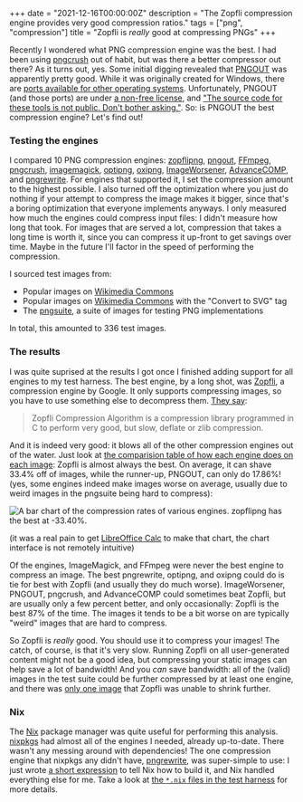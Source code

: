+++
date = "2021-12-16T00:00:00Z"
description = "The Zopfli compression engine provides very good compression ratios."
tags = ["png", "compression"]
title = "Zopfli is *really* good at compressing PNGs"
+++

Recently I wondered what PNG compression engine was the best.
I had been using [pngcrush](https://pmt.sourceforge.io/pngcrush/) out of habit, but was there a better compressor out there?
As it turns out, yes.
Some initial digging revealed that [PNGOUT](http://advsys.net/ken/util/pngout.htm) was apparently pretty good.
While it was originally created for Windows, there are [ports available for other operating systems](https://www.jonof.id.au/kenutils.html).
Unfortunately, PNGOUT (and those ports) are under [a non-free license](http://advsys.net/ken/utils.htm#pngoutkziplicense), and ["The source code for these tools is not public. Don't bother asking."](https://www.jonof.id.au/kenutils.html).
So: is PNGOUT the best compression engine? Let's find out!

### Testing the engines
I compared 10 PNG compression engines:
[zopflipng](https://github.com/google/zopfli),
[pngout](http://advsys.net/ken/utils.htm),
[FFmpeg](https://ffmpeg.org/),
[pngcrush](https://pmt.sourceforge.io/pngcrush/),
[imagemagick](https://imagemagick.org/index.php),
[optipng](http://optipng.sourceforge.net/),
[oxipng](https://github.com/shssoichiro/oxipng),
[ImageWorsener](https://entropymine.com/imageworsener/),
[AdvanceCOMP](https://www.advancemame.it/comp-readme), and
[pngrewrite](https://entropymine.com/jason/pngrewrite/).
For engines that supported it, I set the compression amount to the highest possible.
I also turned off the optimization where you just do nothing if your attempt to compress the image makes it bigger, since that's a boring optimization that everyone implements anyways.
I only measured how much the engines could compress input files: I didn't measure how long that took.
For images that are served a lot, compression that takes a long time is worth it, since you can compress it up-front to get savings over time.
Maybe in the future I'll factor in the speed of performing the compression.

I sourced test images from:
- Popular images on [Wikimedia Commons](https://commons.wikimedia.org/wiki/Main_Page)
- Popular images on [Wikimedia Commons](https://commons.wikimedia.org/wiki/Main_Page) with the "Convert to SVG" tag
- The [pngsuite](http://www.schaik.com/pngsuite/), a suite of images for testing PNG implementations

In total, this amounted to 336 test images.

### The results
I was quite suprised at the results I got once I finished adding support for all engines to my test harness.
The best engine, by a long shot, was [Zopfli](https://github.com/google/zopfli), a compression engine by Google.
It only supports compressing images, so you have to use something else to decompress them.
[They say](https://github.com/google/zopfli/blob/831773bc28e318b91a3255fa12c9fcde1606058b/README#L1-L2):

> Zopfli Compression Algorithm is a compression library programmed in C to perform
> very good, but slow, deflate or zlib compression.

And it is indeed very good: it blows all of the other compression engines out of the water.
Just look at [the comparision table of how each engine does on each image](/pngcomp/): Zopfli is almost always the best.
On average, it can shave 33.4% off of images, while the runner-up, PNGOUT, can only do 17.86%! (yes, some engines indeed make images worse on average, usually due to weird images in the pngsuite being hard to compress):

![A bar chart of the compression rates of various engines. zopflipng has the best at -33.40%.](/png-engine-rates.svg)

(it was a real pain to get [LibreOffice Calc](https://www.libreoffice.org/discover/calc/) to make that chart, the chart interface is not remotely intuitive)

Of the engines, ImageMagick, and FFmpeg were never the best engine to compress an image.
The best pngrewrite, optipng, and oxipng could do is tie for best with Zopfli (and usually they do much worse).
ImageWorsener, PNGOUT, pngcrush, and AdvanceCOMP could sometimes beat Zopfli, but are usually only a few percent better, and only occasionally: Zopfli is the best 87% of the time. The images it tends to be a bit worse on are typically "weird" images that are hard to compress.

So Zopfli is *really* good. You should use it to compress your images! The catch, of course, is that it's very slow. Running Zopfli on all user-generated content might not be a good idea, but compressing your static images can help save a lot of bandwidth! And you *can* save bandwidth: all of the (valid) images in the test suite could be further compressed by at least one engine, and there was [only one image](https://commons.wikimedia.org/wiki/File:VisualEditor_Cite_Pulldown-en.png) that Zopfli was unable to shrink further.

### Nix
The [Nix](https://nixos.org/) package manager was quite useful for performing this analysis. [nixpkgs](https://github.com/NixOS/nixpkgs) had almost all of the engines I needed, already up-to-date. There wasn't any messing around with dependencies! The one compression engine that nixpkgs any didn't have, [pngrewrite](https://entropymine.com/jason/pngrewrite/), was super-simple to use: I just wrote [a short expression](https://github.com/syvb/pngcomp/blob/master/tester/pngrewrite/default.nix) to tell Nix how to build it, and Nix handled everything else for me. Take a look at [the `*.nix` files in the test harness](https://github.com/syvb/pngcomp/search?l=nix) for more details.
